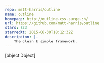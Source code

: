 ```yaml
---
repo: matt-harris/outline
name: outline
homepage: http://outline-css.surge.sh/
url: https://github.com/matt-harris/outline
stars: 223
starredAt: 2015-06-30T18:12:32Z
description: |-
    The clean & simple framework.
---
```


[object Object]
